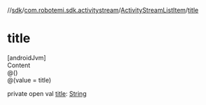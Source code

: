 //[sdk](../../../index.md)/[com.robotemi.sdk.activitystream](../index.md)/[ActivityStreamListItem](index.md)/[title](title.md)



# title  
[androidJvm]  
Content  
@()  
@(value = title)  
  
private open val [title](title.md): [String](https://developer.android.com/reference/kotlin/java/lang/String.html)  



